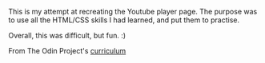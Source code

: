 This is my attempt at recreating the Youtube player page. The purpose was to use all the HTML/CSS skills I had learned, and put them to practise.

Overall, this was difficult, but fun. :)


From The Odin Project's [curriculum](http://www.theodinproject.com/courses/html5-and-css3/lessons/embedding-images-and-video)